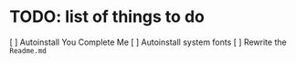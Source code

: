 # TODO: list of things to do

[ ] Autoinstall You Complete Me
[ ] Autoinstall system fonts
[ ] Rewrite the `Readme.md`
